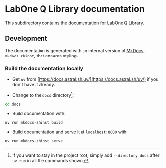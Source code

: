# LabOne Q Library documentation

This subdirectory contains the documentation for LabOne Q Library.

## Development

The documentation is generated with an internal version of
[MkDocs](https://www.mkdocs.org/), `mkdocs-zhinst`, that ensures styling.

### Build the documentation locally

* Get `uv` from [https://docs.astral.sh/uv/](https://docs.astral.sh/uv/) if you
don't have it already.

* Change to the `docs` directory[^1]:

``` sh
cd docs
```

* Build documentation with:

``` sh
uv run mkdocs-zhinst build
```

* Build documentation and serve it at `localhost:8000` with:

``` sh
uv run mkdocs-zhinst serve
```

[^1]: If you want to stay in the project root, simply add `--directory docs` after `uv
    run` in all the commands shown.

